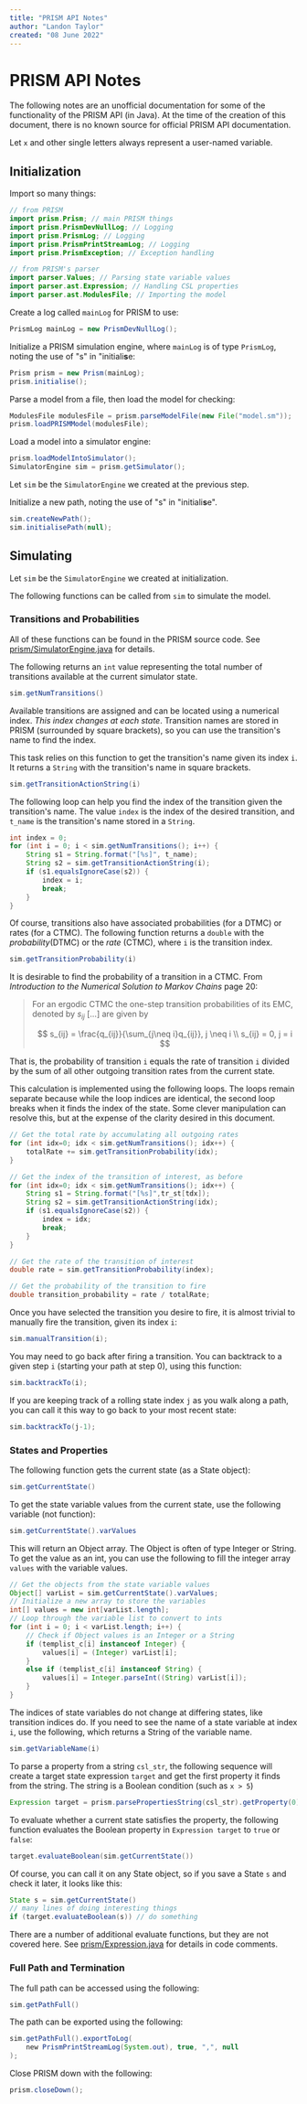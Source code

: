 ```yaml
---
title: "PRISM API Notes"
author: "Landon Taylor"
created: "08 June 2022"
---
```


# PRISM API Notes

The following notes are an unofficial documentation for some of the functionality of the PRISM API (in Java). At the time of the creation of this document, there is no known source for official PRISM API documentation.

Let `x` and other single letters always represent a user-named variable.

## Initialization

Import so many things:

```java
// from PRISM
import prism.Prism; // main PRISM things
import prism.PrismDevNullLog; // Logging
import prism.PrismLog; // Logging
import prism.PrismPrintStreamLog; // Logging
import prism.PrismException; // Exception handling

// from PRISM's parser
import parser.Values; // Parsing state variable values
import parser.ast.Expression; // Handling CSL properties
import parser.ast.ModulesFile; // Importing the model
```

Create a log called `mainLog` for PRISM to use:

```java
PrismLog mainLog = new PrismDevNullLog();
```

Initialize a PRISM simulation engine, where `mainLog` is of type `PrismLog`, noting the use of "s" in "initiali**s**e:

```java
Prism prism = new Prism(mainLog);
prism.initialise();
```

Parse a model from a file, then load the model for checking:

```java
ModulesFile modulesFile = prism.parseModelFile(new File("model.sm"));
prism.loadPRISMModel(modulesFile);
```

Load a model into a simulator engine:

```java
prism.loadModelIntoSimulator();
SimulatorEngine sim = prism.getSimulator();
```

Let `sim` be the `SimulatorEngine` we created at the previous step.

Initialize a new path, noting the use of "s" in "initiali**s**e".

```java
sim.createNewPath();
sim.initialisePath(null);
```

## Simulating

Let `sim` be the `SimulatorEngine` we created at initialization.

The following functions can be called from `sim` to simulate the model.

### Transitions and Probabilities

All of these functions can be found in the PRISM source code. See [prism/SimulatorEngine.java](https://github.com/prismmodelchecker/prism/blob/4fcd9756fe338f6f8cc1189a4e0c2ee2edb561bd/prism/src/simulator/SimulatorEngine.java#L1093) for details.

The following returns an `int` value representing the total number of transitions available at the current simulator state. 

```java
sim.getNumTransitions()
```

Available transitions are assigned and can be located using a numerical index. *This index changes at each state*. Transition names are stored in PRISM (surrounded by square brackets), so you can use the transition's name to find the index.

This task relies on this function to get the transition's name given its index `i`. It returns a `String` with the transition's name in square brackets.

```java
sim.getTransitionActionString(i)
```

The following loop can help you find the index of the transition given the transition's name. The value `index` is the index of the desired transition, and `t_name` is the transition's name stored in a `String`.

```java
int index = 0;
for (int i = 0; i < sim.getNumTransitions(); i++) {
    String s1 = String.format("[%s]", t_name);
    String s2 = sim.getTransitionActionString(i);
    if (s1.equalsIgnoreCase(s2)) {
        index = i;
        break;
    }
}
```

Of course, transitions also have associated probabilities (for a DTMC) or rates (for a CTMC). The following function returns a `double` with the *probability*(DTMC) or the *rate* (CTMC), where `i` is the transition index.

```java
sim.getTransitionProbability(i)
```

It is desirable to find the probability of a transition in a CTMC. From *Introduction to the Numerical Solution to Markov Chains* page 20:

> For an ergodic CTMC the one-step transition probabilities of its EMC, denoted by $s_{ij}$ [...] are given by
> 
> $$
> s_{ij} = \frac{q_{ij}}{\sum_{j\neq i}q_{ij}}, j \neq i \\
s_{ij} = 0, j = i
> $$

That is, the probability of transition `i` equals the rate of transition `i` divided by the sum of all other outgoing transition rates from the current state.

This calculation is implemented using the following loops. The loops remain separate because while the loop indices are identical, the second loop breaks when it finds the index of the state. Some clever manipulation can resolve this, but at the expense of the clarity desired in this document.

```java
// Get the total rate by accumulating all outgoing rates
for (int idx=0; idx < sim.getNumTransitions(); idx++) {
    totalRate += sim.getTransitionProbability(idx);
} 

// Get the index of the transition of interest, as before
for (int idx=0; idx < sim.getNumTransitions(); idx++) {
    String s1 = String.format("[%s]",tr_st[tdx]);
    String s2 = sim.getTransitionActionString(idx);
    if (s1.equalsIgnoreCase(s2)) {
        index = idx;
        break;
    }
}

// Get the rate of the transition of interest
double rate = sim.getTransitionProbability(index);

// Get the probability of the transition to fire
double transition_probability = rate / totalRate;
```

Once you have selected the transition you desire to fire, it is almost trivial to manually fire the transition, given its index `i`:

```java
sim.manualTransition(i);
```

You may need to go back after firing a transition. You can backtrack to a given step `i` (starting your path at step 0), using this function:

```java
sim.backtrackTo(i);
```

If you are keeping track of a rolling state index `j` as you walk along a path, you can call it this way to go back to your most recent state:

```java
sim.backtrackTo(j-1);
```

### States and Properties

The following function gets the current state (as a State object):

```java
sim.getCurrentState()
```

To get the state variable values from the current state, use the following variable (not function):

```java
sim.getCurrentState().varValues
```

This will return an Object array. The Object is often of type Integer or String. To get the value as an int, you can use the following to fill the integer array `values` with the variable values.

```java
// Get the objects from the state variable values
Object[] varList = sim.getCurrentState().varValues;
// Initialize a new array to store the variables
int[] values = new int[varList.length];
// Loop through the variable list to convert to ints
for (int i = 0; i < varList.length; i++) {
    // Check if Object values is an Integer or a String
    if (templist_c[i] instanceof Integer) {
        values[i] = (Integer) varList[i];
    }
    else if (templist_c[i] instanceof String) {
        values[i] = Integer.parseInt((String) varList[i]);
    }
}
```

The indices of state variables do not change at differing states, like transition indices do. If you need to see the name of a state variable at index `i`, use the following, which returns a String of the variable name.

```java
sim.getVariableName(i)
```

To parse a property from a string `csl_str`, the following sequence will create a target state expression `target` and get the first property it finds from the string. The string is a Boolean condition (such as `x > 5`)

```java
Expression target = prism.parsePropertiesString(csl_str).getProperty(0);
```

To evaluate whether a current state satisfies the property, the following function evaluates the Boolean property in `Expression target` to `true` or `false`:

```java
target.evaluateBoolean(sim.getCurrentState())
```

Of course, you can call it on any State object, so if you save a State `s` and check it later, it looks like this:

```java
State s = sim.getCurrentState()
// many lines of doing interesting things
if (target.evaluateBoolean(s)) // do something
```

There are a number of additional evaluate functions, but they are not covered here. See [prism/Expression.java](https://github.com/prismmodelchecker/prism/blob/master/prism/src/parser/ast/Expression.java) for details in code comments.

### Full Path and Termination

The full path can be accessed using the following:

```java
sim.getPathFull()
```

The path can be exported using the following:

```java
sim.getPathFull().exportToLog(
    new PrismPrintStreamLog(System.out), true, ",", null
);
```

Close PRISM down with the following:

```java
prism.closeDown();
```
